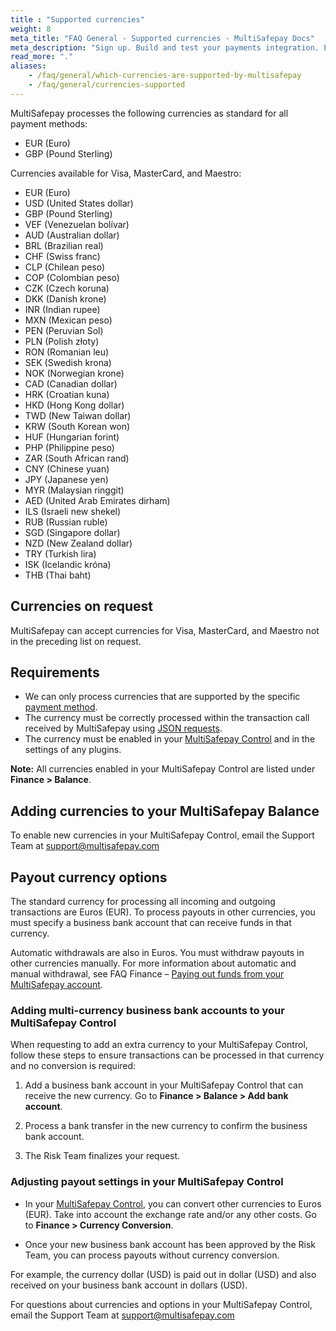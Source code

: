 ```yaml
---
title : "Supported currencies"
weight: 8
meta_title: "FAQ General - Supported currencies - MultiSafepay Docs"
meta_description: "Sign up. Build and test your payments integration. Explore our products and services. Use our API Reference, SDKs, and wrappers. Get support."
read_more: "."
aliases: 
    - /faq/general/which-currencies-are-supported-by-multisafepay
    - /faq/general/currencies-supported
---
```


MultiSafepay processes the following currencies as standard for all payment methods: 

* EUR (Euro)
* GBP (Pound Sterling) 

Currencies available for Visa, MasterCard, and Maestro:

* EUR (Euro)
* USD (United States dollar)
* GBP (Pound Sterling)
* VEF (Venezuelan bolívar)
* AUD (Australian dollar)
* BRL (Brazilian real)
* CHF (Swiss franc)
* CLP (Chilean peso)
* COP (Colombian peso)
* CZK (Czech koruna)
* DKK (Danish krone)
* INR (Indian rupee)
* MXN (Mexican peso)
* PEN (Peruvian Sol)
* PLN (Polish złoty)
* RON (Romanian leu)
* SEK (Swedish krona)
* NOK (Norwegian krone)
* CAD (Canadian dollar)
* HRK (Croatian kuna)
* HKD (Hong Kong dollar)
* TWD (New Taiwan dollar)
* KRW (South Korean won)
* HUF (Hungarian forint)
* PHP (Philippine peso)
* ZAR (South African rand)
* CNY (Chinese yuan)
* JPY (Japanese yen)
* MYR (Malaysian ringgit)
* AED (United Arab Emirates dirham)
* ILS (Israeli new shekel)
* RUB (Russian ruble)
* SGD (Singapore dollar)
* NZD (New Zealand dollar)
* TRY (Turkish lira)
* ISK (Icelandic króna)
* THB (Thai baht)

## Currencies on request

MultiSafepay can accept currencies for Visa, MasterCard, and Maestro not in the preceding list on request.

## Requirements

* We can only process currencies that are supported by the specific [payment method](/payment-methods).
* The currency must be correctly processed within the transaction call received by MultiSafepay  using [JSON requests](/api/#orders).
* The currency must be enabled in your [MultiSafepay Control](https://merchant.multisafepay.com) and in the settings of any plugins.

**Note:** All currencies enabled in your MultiSafepay Control are listed under **Finance > Balance**.  

## Adding currencies to your MultiSafepay Balance

To enable new currencies in your MultiSafepay Control, email the Support Team at <support@multisafepay.com>

## Payout currency options

The standard currency for processing all incoming and outgoing transactions are Euros (EUR). To process payouts in other currencies, you must specify a business bank account that can receive funds in that currency.

Automatic withdrawals are also in Euros. You must withdraw payouts in other currencies manually. 
For more information about automatic and manual withdrawal, see FAQ Finance – [Paying out funds from your MultiSafepay account](/faq/finance/paying-out-funds-from-your-multisafepay-control/). 

### Adding multi-currency business bank accounts to your MultiSafepay Control

When requesting to add an extra currency to your MultiSafepay Control, follow these steps to ensure transactions can be processed in that currency and no conversion is required:

1. Add a business bank account in your MultiSafepay Control that can receive the new currency. Go to **Finance > Balance > Add bank account**.

2. Process a bank transfer in the new currency to confirm the business bank account.

3. The Risk Team finalizes your request.

### Adjusting payout settings in your MultiSafepay Control

* In your [MultiSafepay Control](https://merchant.multisafepay.com), you can convert other currencies to Euros (EUR). Take into account the exchange rate and/or any other costs. Go to **Finance > Currency Conversion**. 

* Once your new business bank account has been approved by the Risk Team, you can process payouts without currency conversion.

For example, the currency dollar (USD) is paid out in dollar (USD) and also received on your business bank account in dollars (USD).

For questions about currencies and options in your MultiSafepay Control, email the Support Team at <support@multisafepay.com>
